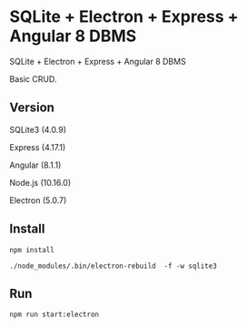 # SQLite + Electron + Express + Angular 8 DBMS
SQLite + Electron + Express + Angular 8 DBMS

Basic CRUD.

## Version
SQLite3 (4.0.9) 

Express (4.17.1) 

Angular (8.1.1)

Node.js (10.16.0)

Electron (5.0.7)

## Install
`npm install`

`./node_modules/.bin/electron-rebuild  -f -w sqlite3`


##  Run 
`npm run start:electron`
